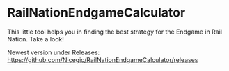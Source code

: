 # RailNationEndgameCalculator
This little tool helps you in finding the best strategy for the Endgame in Rail Nation. Take a look!

Newest version under Releases: https://github.com/Nicegic/RailNationEndgameCalculator/releases
